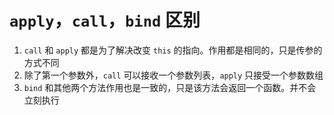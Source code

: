 # `apply`，`call`，`bind` 区别

1. `call` 和 `apply` 都是为了解决改变 `this` 的指向。作用都是相同的，只是传参的方式不同
2. 除了第一个参数外，`call` 可以接收一个参数列表，`apply` 只接受一个参数数组
3. `bind` 和其他两个方法作用也是一致的，只是该方法会返回一个函数。并不会立刻执行
